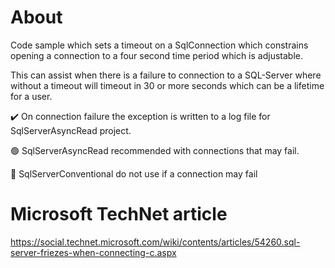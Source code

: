 # About

Code sample which sets a timeout on a SqlConnection which constrains opening a connection to a four second time period which is adjustable.

This can assist when there is a failure to connection to a SQL-Server where without a timeout will timeout in 30 or more seconds which can be a lifetime for a user.

:heavy_check_mark: On connection failure the exception is written to a log file for SqlServerAsyncRead project.

:green_circle: SqlServerAsyncRead recommended with connections that may fail.

:red_circle: SqlServerConventional do not use if a connection may fail

# Microsoft TechNet article

https://social.technet.microsoft.com/wiki/contents/articles/54260.sql-server-friezes-when-connecting-c.aspx